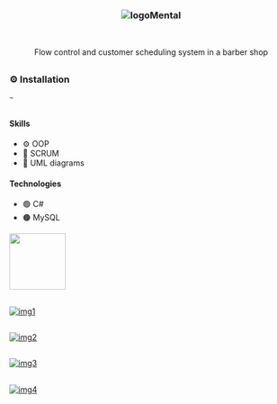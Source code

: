 ### <p align='center'> ![logoMental](https://github.com/fabioVitorio/app/assets/109548564/efd92611-26ee-4789-a991-5395155c7e7f) </p>
<br>
<p align='center'> Flow control and customer scheduling system in a barber shop <br></p>

##
### ⚙️ Installation
```bash
~
```
##
#### Skills
- ⚙️ OOP <br>
- 🔖 SCRUM <br>
- 📒 UML diagrams <br>
 #### Technologies
- 🟢 C# <br>
- 🟤 MySQL <br>
<div>
  <img height="100em" src="https://github-readme-stats.vercel.app/api/pin/?username=fabioVitorio&repo=barber_shop"/>
  <a href="https://github.com/fabioVitorio">
</div>

##
![img1](https://user-images.githubusercontent.com/109548564/235332835-db36dbdd-8044-4003-8716-0f65a4316efa.PNG)
##
![img2](https://user-images.githubusercontent.com/109548564/235332836-f1b49e3e-50f7-41f7-baf6-6577f3557236.PNG)
##
![img3](https://user-images.githubusercontent.com/109548564/235332837-c3a486da-19a2-414d-87af-bace89145d6b.PNG)
##
![img4](https://user-images.githubusercontent.com/109548564/235332833-d6ba64f3-77e6-4684-b626-4e10c1b37f39.PNG)
